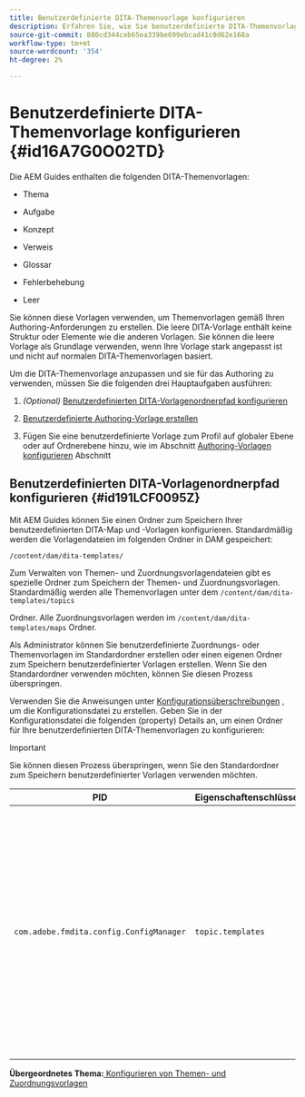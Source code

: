 ```yaml
---
title: Benutzerdefinierte DITA-Themenvorlage konfigurieren
description: Erfahren Sie, wie Sie benutzerdefinierte DITA-Themenvorlagen konfigurieren
source-git-commit: 880cd344ceb65ea339be699ebcad41c0d62e168a
workflow-type: tm+mt
source-wordcount: '354'
ht-degree: 2%

---
```


# Benutzerdefinierte DITA-Themenvorlage konfigurieren {#id16A7G0O02TD}

Die AEM Guides enthalten die folgenden DITA-Themenvorlagen:

- Thema

- Aufgabe

- Konzept

- Verweis

- Glossar

- Fehlerbehebung

- Leer


Sie können diese Vorlagen verwenden, um Themenvorlagen gemäß Ihren Authoring-Anforderungen zu erstellen. Die leere DITA-Vorlage enthält keine Struktur oder Elemente wie die anderen Vorlagen. Sie können die leere Vorlage als Grundlage verwenden, wenn Ihre Vorlage stark angepasst ist und nicht auf normalen DITA-Themenvorlagen basiert.

Um die DITA-Themenvorlage anzupassen und sie für das Authoring zu verwenden, müssen Sie die folgenden drei Hauptaufgaben ausführen:

1. *\(Optional\)* [Benutzerdefinierten DITA-Vorlagenordnerpfad konfigurieren](#id191LCF0095Z)

1. [Benutzerdefinierte Authoring-Vorlage erstellen](conf-folder-level.md#id1917D0EG0HJ)

1. Fügen Sie eine benutzerdefinierte Vorlage zum Profil auf globaler Ebene oder auf Ordnerebene hinzu, wie im Abschnitt [Authoring-Vorlagen konfigurieren](conf-folder-level.md#id1889D0IL0Y4) Abschnitt


## Benutzerdefinierten DITA-Vorlagenordnerpfad konfigurieren {#id191LCF0095Z}

Mit AEM Guides können Sie einen Ordner zum Speichern Ihrer benutzerdefinierten DITA-Map und -Vorlagen konfigurieren. Standardmäßig werden die Vorlagendateien im folgenden Ordner in DAM gespeichert:

`/content/dam/dita-templates/`

Zum Verwalten von Themen- und Zuordnungsvorlagendateien gibt es spezielle Ordner zum Speichern der Themen- und Zuordnungsvorlagen. Standardmäßig werden alle Themenvorlagen unter dem `/content/dam/dita-templates/topics`

Ordner. Alle Zuordnungsvorlagen werden im `/content/dam/dita-templates/maps` Ordner.

Als Administrator können Sie benutzerdefinierte Zuordnungs- oder Themenvorlagen im Standardordner erstellen oder einen eigenen Ordner zum Speichern benutzerdefinierter Vorlagen erstellen. Wenn Sie den Standardordner verwenden möchten, können Sie diesen Prozess überspringen.

Verwenden Sie die Anweisungen unter [Konfigurationsüberschreibungen](download-install-additional-config-override.md#) , um die Konfigurationsdatei zu erstellen. Geben Sie in der Konfigurationsdatei die folgenden \(property\) Details an, um einen Ordner für Ihre benutzerdefinierten DITA-Themenvorlagen zu konfigurieren:

>[!IMPORTANT]
>
> Sie können diesen Prozess überspringen, wenn Sie den Standardordner zum Speichern benutzerdefinierter Vorlagen verwenden möchten.

| PID | Eigenschaftenschlüssel | Eigenschaftswert |
|---|------------|--------------|
| `com.adobe.fmdita.config.ConfigManager` | `topic.templates` | Geben Sie einen Speicherort für benutzerdefinierte Vorlagen an.<br> Wenn der angegebene Speicherort in DAM vorhanden ist, werden alle standardmäßigen Zuordnungs- und Themenvorlagen in diesen Ordner kopiert. Wenn der Speicherort nicht vorhanden ist, wird der Ordner mit allen standardmäßigen Zuordnungs- und Themenvorlagen erstellt. |

**Übergeordnetes Thema:**[ Konfigurieren von Themen- und Zuordnungsvorlagen](conf-template-tags.md)
